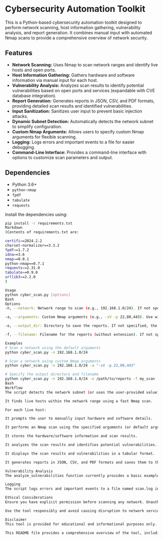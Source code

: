 # Cybersecurity Automation Toolkit

This is a Python-based cybersecurity automation toolkit designed to perform network scanning, host information gathering, vulnerability analysis, and report generation. It combines manual input with automated Nmap scans to provide a comprehensive overview of network security.

## Features

*   **Network Scanning:** Uses Nmap to scan network ranges and identify live hosts and open ports.
*   **Host Information Gathering:** Gathers hardware and software information via manual input for each host.
*   **Vulnerability Analysis:** Analyzes scan results to identify potential vulnerabilities based on open ports and services (expandable with CVE database integration).
*   **Report Generation:** Generates reports in JSON, CSV, and PDF formats, providing detailed scan results and identified vulnerabilities.
*   **Input Sanitization:** Sanitizes user input to prevent basic injection attacks.
*   **Dynamic Subnet Detection:** Automatically detects the network subnet to simplify configuration.
*   **Custom Nmap Arguments:** Allows users to specify custom Nmap arguments for flexible scanning.
*   **Logging:** Logs errors and important events to a file for easier debugging.
*   **Command-Line Interface:** Provides a command-line interface with options to customize scan parameters and output.

## Dependencies

*   Python 3.6+
*   `python-nmap`
*   `fpdf`
*   `tabulate`
*   `requests`

Install the dependencies using:

```bash
pip install -r requirements.txt
Markdown
(Contents of requirements.txt are:

certifi==2024.2.2
charset-normalizer==3.3.2
fpdf==1.7.2
idna==3.6
nmap==0.0.1
python-nmap==0.7.1
requests==2.31.0
tabulate==0.9.0
urllib3==2.2.0
)

Usage
python cyber_scan.py [options]
Bash
Options
-n, --network: Network range to scan (e.g., 192.168.1.0/24). If not specified, the script will attempt to detect the subnet automatically.

-a, --arguments: Custom Nmap arguments (e.g., -sV -p 22,80,443). Use with caution. Default: -sS -O --osscan-guess -p 1-1000 -T4 --open -Pn --min-rate 1000 --max-retries 1.

-o, --output_dir: Directory to save the reports. If not specified, the script will prompt you to select a directory.

-f, --filename: Filename for the reports (without extension). If not specified, the script will prompt you to enter a filename.

Examples
# Scan a network using the default arguments
python cyber_scan.py -n 192.168.1.0/24

# Scan a network using custom Nmap arguments
python cyber_scan.py -n 192.168.1.0/24 -a "-sV -p 22,80,443"

# Specify the output directory and filename
python cyber_scan.py -n 192.168.1.0/24 -o /path/to/reports -f my_scan
Bash
Workflow
The script detects the network subnet (or uses the user-provided value).

It finds live hosts within the network range using a fast Nmap scan.

For each live host:

It prompts the user to manually input hardware and software details.

It performs an Nmap scan using the specified arguments (or default arguments).

It stores the hardware/software information and scan results.

It analyzes the scan results and identifies potential vulnerabilities.

It displays the scan results and vulnerabilities in a tabular format.

It generates reports in JSON, CSV, and PDF formats and saves them to the specified directory.

Vulnerability Analysis
The analyze_vulnerabilities function currently provides a basic example of vulnerability analysis based on identified services and open ports. For more advanced analysis, you can integrate with a vulnerability database or scanner (e.g., using the vulners library or integrating with commercial tools) to correlate service versions with known vulnerabilities. Remember to do the data population yourself - that will take most of your time.

Logging
The script logs errors and important events to a file named scan.log in the current directory.

Ethical Considerations
Ensure you have explicit permission before scanning any network. Unauthorized network scanning is illegal and unethical.

Use the tool responsibly and avoid causing disruption to network services.

Disclaimer
This tool is provided for educational and informational purposes only. The user assumes all responsibility for its use. The author is not responsible for any damage caused by the use or misuse of this tool.

This README file provides a comprehensive overview of the tool, including its features, dependencies, usage instructions, workflow, vulnerability analysis approach, logging details, and ethical considerations. It should help users understand and use the tool effectively. You can expand this README further to include more detailed explanations or specific examples based on your use case.